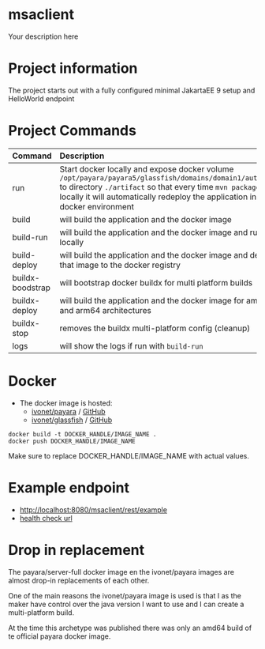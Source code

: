 # msaclient

Your description here

# Project information

The project starts out with a fully configured minimal JakartaEE 9 setup and HelloWorld endpoint

# Project Commands 

| Command          | Description                                                                                                                                                                                                                                                 |
|:-----------------|:------------------------------------------------------------------------------------------------------------------------------------------------------------------------------------------------------------------------------------------------------------|
| run              | Start docker locally and expose docker volume `/opt/payara/payara5/glassfish/domains/domain1/autodeploy` to directory `./artifact` so that every time `mvn package` is run locally it will automatically redeploy the application in the docker environment |
| build            | will build the application and the docker image                                                                                                                                                                                                             |
| build-run        | will build the application and the docker image and run locally                                                                                                                                                                                             |
| build-deploy     | will build the application and the docker image and deploy that image to the docker registry                                                                                                                                                                |
| buildx-boodstrap | will bootstrap docker buildx for multi platform builds                                                                                                                                                                                                      |
| buildx-deploy    | will build the application and the docker image for amd64 and arm64 architectures                                                                                                                                                                           |
| buildx-stop      | removes the buildx multi-platform config (cleanup)                                                                                                                                                                                                          |
| logs             | will show the logs if run with `build-run`                                                                                                                                                                                                                  |

# Docker

- The docker image is hosted:
  - [ivonet/payara](http://ivo2u.nl/tM) / [GitHub](http://ivo2u.nl/oO)
  - [ivonet/glassfish](http://ivo2u.nl/tP) / [GitHub](http://ivo2u.nl/Vu)


```shell
docker build -t DOCKER_HANDLE/IMAGE_NAME .
docker push DOCKER_HANDLE/IMAGE_NAME
```

Make sure to replace DOCKER_HANDLE/IMAGE_NAME with actual values.

# Example endpoint

- [http://localhost:8080/msaclient/rest/example](http://localhost:8080/msaclient/rest/example)
- [health check url](http://localhost:8080/health)

# Drop in replacement

The payara/server-full docker image en the ivonet/payara images are almost drop-in
replacements of each other.

One of the main reasons the ivonet/payara image is used is that I as the maker have control
over the java version I want to use and I can create a multi-platform build. 

At the time this archetype was published there was only an amd64 build of te official payara 
docker image.

